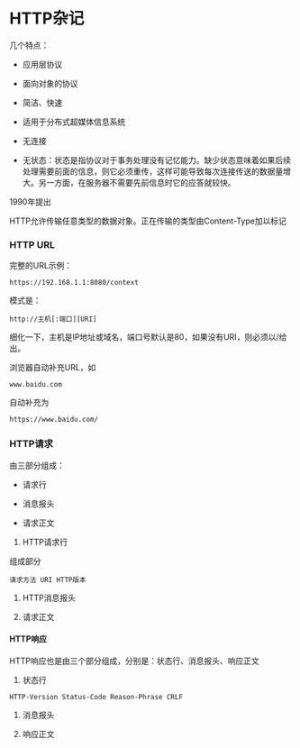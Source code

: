
HTTP杂记
===

几个特点：

* 应用层协议

* 面向对象的协议

* 简洁、快速

* 适用于分布式超媒体信息系统

* 无连接

* 无状态：状态是指协议对于事务处理没有记忆能力。缺少状态意味着如果后续处理需要前面的信息，则它必须重传，这样可能导致每次连接传送的数据量增大。另一方面，在服务器不需要先前信息时它的应答就较快。

1990年提出

HTTP允许传输任意类型的数据对象。正在传输的类型由Content-Type加以标记

### HTTP URL

完整的URL示例：

```
https://192.168.1.1:8080/context
```

模式是：

```
http://主机[:端口][URI]
```

细化一下，主机是IP地址或域名，端口号默认是80，如果没有URI，则必须以/给出。

浏览器自动补充URL，如 

```
www.baidu.com
```

自动补充为

```
https://www.baidu.com/
```

### HTTP请求

由三部分组成：

* 请求行

* 消息报头

* 请求正文

1. HTTP请求行

组成部分

```
请求方法 URI HTTP版本
```

1. HTTP消息报头

1. 请求正文

#### HTTP响应

HTTP响应也是由三个部分组成，分别是：状态行、消息报头、响应正文

1. 状态行

```
HTTP-Version Status-Code Reason-Phrase CRLF
```

1. 消息报头

1. 响应正文

